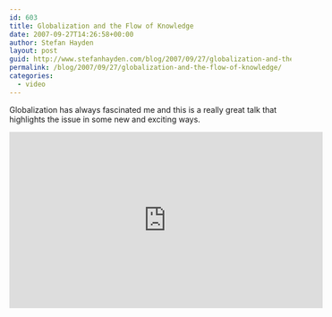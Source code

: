 ```yaml
---
id: 603
title: Globalization and the Flow of Knowledge
date: 2007-09-27T14:26:58+00:00
author: Stefan Hayden
layout: post
guid: http://www.stefanhayden.com/blog/2007/09/27/globalization-and-the-flow-of-knowledge/
permalink: /blog/2007/09/27/globalization-and-the-flow-of-knowledge/
categories:
  - video
---
```

Globalization has always fascinated me and this is a really great talk that highlights the issue in some new and exciting ways.
<iframe width="560" height="315" src="http://www.youtube.com/v/h8XDceL8jd0&rel=1" title="YouTube video player" frameborder="0" allow="accelerometer; autoplay; clipboard-write; encrypted-media; gyroscope; picture-in-picture" allowfullscreen></iframe>